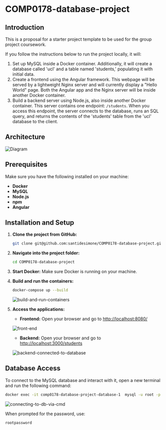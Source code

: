 # COMP0178-database-project

## Introduction

This is a proposal for a starter project template to be used for the group project coursework.

If you follow the instructions below to run the project locally, it will:

1. Set up MySQL inside a Docker container. Additionally, it will create a database called 'ucl' and a table named 'students,' populating it with initial data.  
2. Create a frontend using the Angular framework. This webpage will be served by a lightweight Nginx server and will currently display a "Hello World" page. Both the Angular app and the Nginx server will be inside another Docker container.  
3. Build a backend server using Node.js, also inside another Docker container. This server contains one endpoint: `/students`. When you access this endpoint, the server connects to the database, runs an SQL query, and returns the contents of the 'students' table from the 'ucl' database to the client.  

## Architecture

![Diagram](https://drive.google.com/file/d/19uT5MEb1Zp0-OzAZ5ecBEYZDIi-YqwQM/preview)


## Prerequisites

Make sure you have the following installed on your machine:

- **Docker**
- **MySQL**
- **Node.js**
- **npm**
- **Angular**

## Installation and Setup

1. **Clone the project from GitHub:**
   ```bash
   git clone git@github.com:santidesimone/COMP0178-database-project.git
   ```

2. **Navigate into the project folder:**
   ```bash
   cd COMP0178-database-project
   ```

3. **Start Docker:**
   Make sure Docker is running on your machine.

4. **Build and run the containers:**
   ```bash
   docker-compose up --build
   ```
   ![build-and-run-containers](https://i.giphy.com/media/v1.Y2lkPTc5MGI3NjExY2JvYmh2dTJ5ODIwZjRscnE4dTMzY3h5N2c3aW5kc2I1YXJzZmFqaiZlcD12MV9pbnRlcm5hbF9naWZfYnlfaWQmY3Q9Zw/aDidd9H1Sj5IZRMQ2S/giphy.gif)

5. **Access the applications:**
   - **Frontend:** Open your browser and go to [http://localhost:8080/](http://localhost:8080/)

   ![front-end](https://i.giphy.com/media/v1.Y2lkPTc5MGI3NjExYzB2NHp2ZWNhM2tjY2h6ZHdoMTZteWNxYW4xOWR5MzJkcmNubmVodSZlcD12MV9pbnRlcm5hbF9naWZfYnlfaWQmY3Q9Zw/qHyAD4hxyahL48yBZD/giphy.gif)

   - **Backend:** Open your browser and go to [http://localhost:3000/students](http://localhost:3000/students)

   ![backend-connected-to-database](https://i.giphy.com/media/v1.Y2lkPTc5MGI3NjExaDA2c2pnNHJqeXZuMmQ4OTU3ZGhmajE4ZGMxNnA2cTdmNzVnMWxkcyZlcD12MV9pbnRlcm5hbF9naWZfYnlfaWQmY3Q9Zw/9sX6eAdgq9WEjRxjBi/giphy.gif)


## Database Access

To connect to the MySQL database and interact with it, open a new terminal and run the following command:

```bash
docker exec -it comp0178-database-project-database-1  mysql -u root -p
```

![connecting-to-db-via-cmd](https://i.giphy.com/media/v1.Y2lkPTc5MGI3NjExY3ZkZzRtbWxtbW9pMXVkNGVxcnMyY3pjcWh1ZnJqZGI2NnRhNmZ3dSZlcD12MV9pbnRlcm5hbF9naWZfYnlfaWQmY3Q9Zw/9oNn5lkNwx2O51ipKN/giphy.gif)

When prompted for the password, use:
```
rootpassword
```
